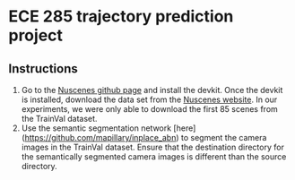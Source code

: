 # ECE 285 trajectory prediction project


## Instructions 

1. Go to the [Nuscenes github page](https://github.com/nutonomy/nuscenes-devkit#nuscenes) and install the devkit. Once the devkit is installed, download the data set from the [Nuscenes website](https://www.nuscenes.org/download). In our experiments, we were only able to download the first 85 scenes from the TrainVal dataset. 
2. Use the semantic segmentation network [here] (https://github.com/mapillary/inplace_abn) to segment the camera images in the TrainVal dataset. Ensure that the destination directory for the semantically segmented camera images is different than the source directory. 
